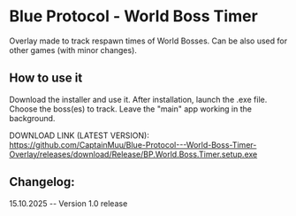 # Blue Protocol - World Boss Timer
Overlay made to track respawn times of World Bosses. Can be also used for other games (with minor changes). 

## How to use it
Download the installer and use it. After installation, launch the .exe file. Choose the boss(es) to track. 
Leave the "main" app working in the background.


DOWNLOAD LINK (LATEST VERSION): https://github.com/CaptainMuu/Blue-Protocol---World-Boss-Timer-Overlay/releases/download/Release/BP.World.Boss.Timer.setup.exe


## Changelog:
15.10.2025 -- Version 1.0 release
